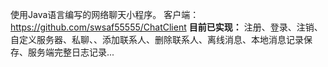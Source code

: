 使用Java语言编写的网络聊天小程序。
客户端：https://github.com/swsaf55555/ChatClient
**目前已实现：**
注册、登录、注销、自定义服务器、私聊、、添加联系人、删除联系人、离线消息、本地消息记录保存、服务端完整日志记录...
